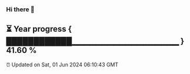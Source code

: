 ### Hi there 👋
⏳ Year progress { ████████████▁▁▁▁▁▁▁▁▁▁▁▁▁▁▁▁▁▁ } 41.60 %
---
⏰ Updated on Sat, 01 Jun 2024 06:10:43 GMT

